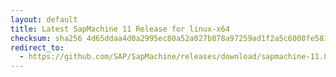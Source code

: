 ```yaml
---
layout: default
title: Latest SapMachine 11 Release for linux-x64
checksum: sha256 4d65ddaa4d0a2995ec80a52a027b878a97259ad1f2a5c6008fe583ab30879c8e
redirect_to:
  - https://github.com/SAP/SapMachine/releases/download/sapmachine-11.0.27/sapmachine-jdk-11.0.27_linux-x64_bin.tar.gz
---
```

